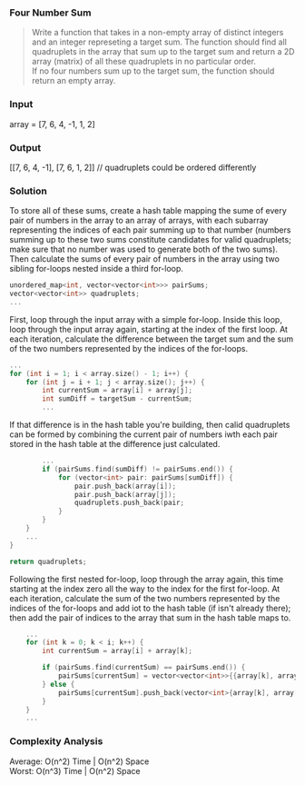 ### Four Number Sum
> Write a function that takes in a non-empty array of distinct integers and an integer represeting a target sum. The function should find all quadruplets in the array that sum up to the target sum and return a 2D array (matrix) of all these quadruplets in no particular order.<br/>
> If no four numbers sum up to the target sum, the function should return an empty array.

### Input
array = [7, 6, 4, -1, 1, 2]

### Output
[[7, 6, 4, -1], [7, 6, 1, 2]] // quadruplets could be ordered differently

### Solution
To store all of these sums, create a hash table mapping the sume of every pair of numbers in the array to an array of arrays, with each subarray representing the indices of each pair summing up to that number (numbers summing up to these two sums constitute candidates for valid quadruplets; make sure that no number was used to generate both of the two sums). Then calculate the sums of every pair of numbers in the array using two sibling for-loops nested inside a third for-loop.
```cpp
unordered_map<int, vector<vector<int>>> pairSums;
vector<vector<int>> quadruplets;
...
```

First, loop through the input array with a simple for-loop. Inside this loop, loop through the input array again, starting at the index of the first loop. At each iteration, calculate the difference between the target sum and the sum of the two numbers represented by the indices of the for-loops.
```cpp
...
for (int i = 1; i < array.size() - 1; i++) {
	for (int j = i + 1; j < array.size(); j++) {
		int currentSum = array[i] + array[j];
		int sumDiff = targetSum - currentSum;
		...
```

If that difference is in the hash table you're building, then calid quadruplets can be formed by combining the current pair of numbers iwth each pair stored in the hash table at the difference just calculated.
```cpp
		...
		if (pairSums.find(sumDiff) != pairSums.end()) {
			for (vector<int> pair: pairSums[sumDiff]) {
				pair.push_back(array[i]);
				pair.push_back(array[j]);
				quadruplets.push_back(pair;
			}
		}
	}
	...
}

return quadruplets;
```

Following the first nested for-loop, loop through the array again, this time starting at the index zero all the way to the index for the first for-loop. At each iteration, calculate the sum of the two numbers represented by the indices of the for-loops and add iot to the hash table (if isn't already there); then add the pair of indices to the array that sum in the hash table maps to.
```cpp
	...
	for (int k = 0; k < i; k++) {	
		int currentSum = array[i] + array[k];

		if (pairSums.find(currentSum) == pairSums.end()) {
			pairSums[currentSum] = vector<vector<int>>{{array[k], array[i]}};
		} else {
			pairSums[currentSum].push_back(vector<int>{array[k], array[i]});
		}
	}
	...
```

### Complexity Analysis 
Average: O(n^2) Time | O(n^2) Space<br/>
Worst: O(n^3) Time | O(n^2) Space
